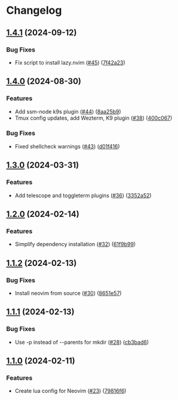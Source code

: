 # Changelog

## [1.4.1](https://github.com/mpriscella/dotfiles/compare/v1.4.0...v1.4.1) (2024-09-12)


### Bug Fixes

* Fix script to install lazy.nvim ([#45](https://github.com/mpriscella/dotfiles/issues/45)) ([7f42a23](https://github.com/mpriscella/dotfiles/commit/7f42a2364146e72bb6f428abacf5801e59823f89))

## [1.4.0](https://github.com/mpriscella/dotfiles/compare/v1.3.0...v1.4.0) (2024-08-30)


### Features

* Add ssm-node k9s plugin ([#44](https://github.com/mpriscella/dotfiles/issues/44)) ([8aa25b9](https://github.com/mpriscella/dotfiles/commit/8aa25b92df13b894446d939b56518872359e456b))
* Tmux config updates, add Wezterm, K9 plugin ([#38](https://github.com/mpriscella/dotfiles/issues/38)) ([400c067](https://github.com/mpriscella/dotfiles/commit/400c06771e55c84abd2c62dee25fd5e76d674e44))


### Bug Fixes

* Fixed shellcheck warnings ([#43](https://github.com/mpriscella/dotfiles/issues/43)) ([d01f416](https://github.com/mpriscella/dotfiles/commit/d01f4166969d51885721c200fd0d2ce18b505af3))

## [1.3.0](https://github.com/mpriscella/dotfiles/compare/v1.2.0...v1.3.0) (2024-03-31)


### Features

* Add telescope and toggleterm plugins ([#36](https://github.com/mpriscella/dotfiles/issues/36)) ([3352a52](https://github.com/mpriscella/dotfiles/commit/3352a524848ce8f76c514b9372a96febc2994da1))

## [1.2.0](https://github.com/mpriscella/dotfiles/compare/v1.1.2...v1.2.0) (2024-02-14)


### Features

* Simplify dependency installation ([#32](https://github.com/mpriscella/dotfiles/issues/32)) ([61f9b99](https://github.com/mpriscella/dotfiles/commit/61f9b999c757a003c2f5d42d932a450e099b493f))

## [1.1.2](https://github.com/mpriscella/dotfiles/compare/v1.1.1...v1.1.2) (2024-02-13)


### Bug Fixes

* Install neovim from source ([#30](https://github.com/mpriscella/dotfiles/issues/30)) ([8651e57](https://github.com/mpriscella/dotfiles/commit/8651e576a81842b111e4df7657be30109cddd2e4))

## [1.1.1](https://github.com/mpriscella/dotfiles/compare/v1.1.0...v1.1.1) (2024-02-13)


### Bug Fixes

* Use -p instead of --parents for mkdir ([#28](https://github.com/mpriscella/dotfiles/issues/28)) ([cb3bad6](https://github.com/mpriscella/dotfiles/commit/cb3bad64d32026e5af3f1f377b1fa986b74d29ec))

## [1.1.0](https://github.com/mpriscella/dotfiles/compare/v1.0.0...v1.1.0) (2024-02-11)


### Features

* Create lua config for Neovim ([#23](https://github.com/mpriscella/dotfiles/issues/23)) ([79816f6](https://github.com/mpriscella/dotfiles/commit/79816f61263a441aee83fc70075b4ea779982d35))
